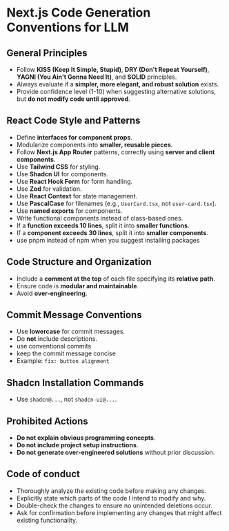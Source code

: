# Next.js Code Generation Conventions for LLM

## General Principles
- Follow **KISS (Keep It Simple, Stupid)**, **DRY (Don't Repeat Yourself)**, **YAGNI (You Ain't Gonna Need It)**, and **SOLID** principles.
- Always evaluate if a **simpler, more elegant, and robust solution** exists.
- Provide confidence level (1-10) when suggesting alternative solutions, but **do not modify code until approved**.

## React Code Style and Patterns
- Define **interfaces for component props**.
- Modularize components into **smaller, reusable pieces**.
- Follow **Next.js App Router** patterns, correctly using **server and client components**.
- Use **Tailwind CSS** for styling.
- Use **Shadcn UI** for components.
- Use **React Hook Form** for form handling.
- Use **Zod** for validation.
- Use **React Context** for state management.
- Use **PascalCase** for filenames (e.g., `UserCard.tsx`, not `user-card.tsx`).
- Use **named exports** for components.
- Write functional components instead of class-based ones.
- If a **function exceeds 10 lines**, split it into **smaller functions**.
- If a **component exceeds 30 lines**, split it into **smaller components**.
- use pnpm instead of npm when you suggest installing packages

## Code Structure and Organization
- Include a **comment at the top** of each file specifying its **relative path**.
- Ensure code is **modular and maintainable**.
- Avoid **over-engineering**.

## Commit Message Conventions
- Use **lowercase** for commit messages.
- Do **not** include descriptions.
- use conventional commits
- keep the commit message concise
- Example: `fix: button alignment`

## Shadcn Installation Commands
- Use `shadcn@...`, not `shadcn-ui@...`.

## Prohibited Actions
- **Do not explain obvious programming concepts**.
- **Do not include project setup instructions**.
- **Do not generate over-engineered solutions** without prior discussion.

## Code of conduct
- Thoroughly analyze the existing code before making any changes.
- Explicitly state which parts of the code I intend to modify and why.
- Double-check the changes to ensure no unintended deletions occur.
- Ask for confirmation before implementing any changes that might affect existing functionality.
